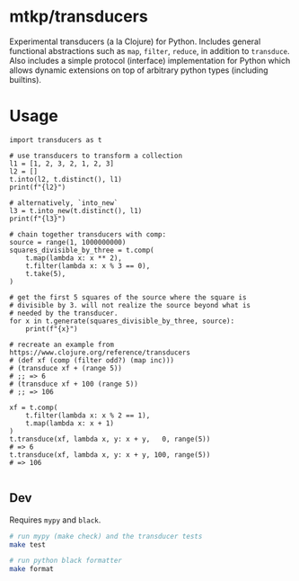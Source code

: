 mtkp/transducers
================

Experimental transducers (a la Clojure) for Python. Includes general
functional abstractions such as `map`, `filter`, `reduce`, in addition
to `transduce`. Also includes a simple protocol (interface) implementation
for Python which allows dynamic extensions on top of arbitrary python types
(including builtins).

# Usage

```py3
import transducers as t

# use transducers to transform a collection
l1 = [1, 2, 3, 2, 1, 2, 3]
l2 = []
t.into(l2, t.distinct(), l1)
print(f"{l2}")

# alternatively, `into_new`
l3 = t.into_new(t.distinct(), l1)
print(f"{l3}")

# chain together transducers with comp:
source = range(1, 1000000000)
squares_divisible_by_three = t.comp(
    t.map(lambda x: x ** 2),
    t.filter(lambda x: x % 3 == 0),
    t.take(5),
)

# get the first 5 squares of the source where the square is
# divisible by 3. will not realize the source beyond what is
# needed by the transducer.
for x in t.generate(squares_divisible_by_three, source):
    print(f"{x}")

# recreate an example from https://www.clojure.org/reference/transducers
# (def xf (comp (filter odd?) (map inc)))
# (transduce xf + (range 5))
# ;; => 6
# (transduce xf + 100 (range 5))
# ;; => 106

xf = t.comp(
    t.filter(lambda x: x % 2 == 1),
    t.map(lambda x: x + 1)
)
t.transduce(xf, lambda x, y: x + y,   0, range(5))
# => 6
t.transduce(xf, lambda x, y: x + y, 100, range(5))
# => 106


```

## Dev

Requires `mypy` and `black`.

```sh
# run mypy (make check) and the transducer tests
make test

# run python black formatter
make format
```

